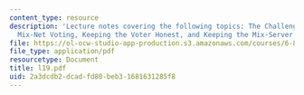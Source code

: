 ```yaml
---
content_type: resource
description: 'Lecture notes covering the following topics: The Challenges of Verifiable
  Mix-Net Voting, Keeping the Voter Honest, and Keeping the Mix-Server Honest.'
file: https://ol-ocw-studio-app-production.s3.amazonaws.com/courses/6-897-selected-topics-in-cryptography-spring-2004/2a3dcdb2dcadfd80beb31681631285f8_l19.pdf
file_type: application/pdf
resourcetype: Document
title: l19.pdf
uid: 2a3dcdb2-dcad-fd80-beb3-1681631285f8
---
```

